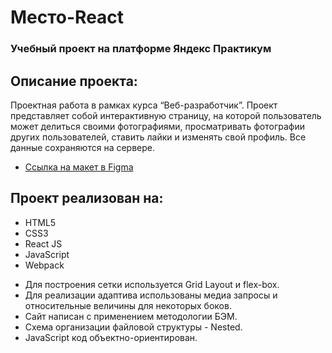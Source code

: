 # Место-React
### Учебный проект на платформе Яндекс Практикум

## Описание проекта:
Проектная работа в рамках курса “Веб-разработчик”.
Проект представляет собой интерактивную страницу, на которой пользователь может делиться своими фотографиями, просматривать фотографии других пользователей, ставить лайки и изменять свой профиль. Все данные сохраняются на сервере.

* [Ссылка на макет в Figma](https://www.figma.com/file/2cn9N9jSkmxD84oJik7xL7/JavaScript.-Sprint-4?node-id=0%3A1)

## Проект реализован на:
* HTML5
* CSS3
* React JS
* JavaScript
* Webpack
  
- Для построения  сетки используется Grid Layout и flex-box.
- Для реализации адаптива использованы медиа запросы и относительные величины для некоторых боков.
- Сайт написан с применением методологии БЭМ.
- Схема организации файловой структуры - Nested.
- JavaScript код объектно-ориентирован.



